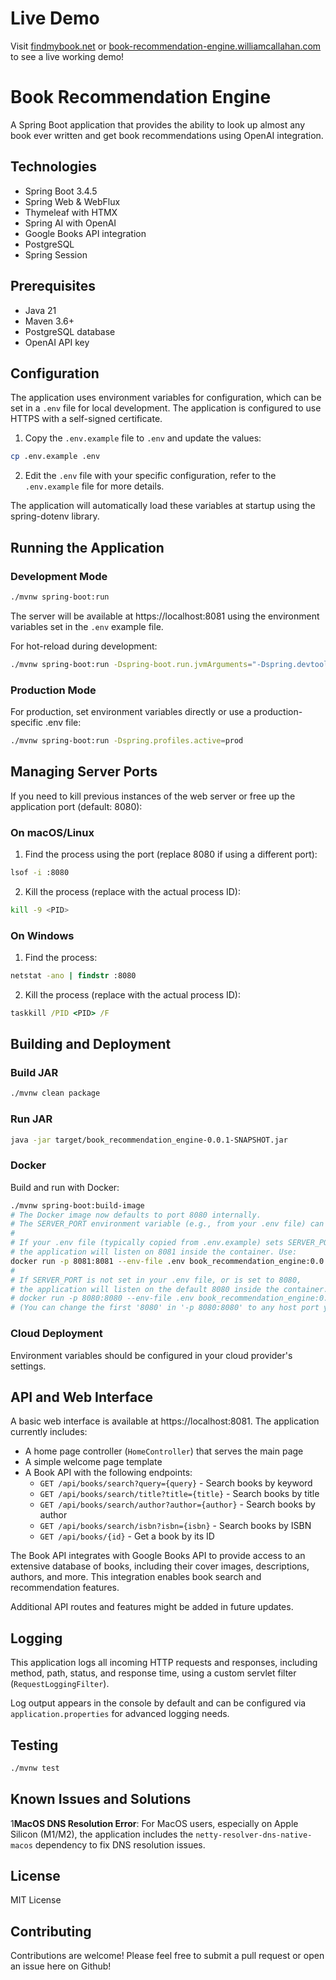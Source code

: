 # Live Demo

Visit [findmybook.net](https://findmybook.net) or [book-recommendation-engine.williamcallahan.com](https://book-recommendation-engine.williamcallahan.com) to see a live working demo!

# Book Recommendation Engine

A Spring Boot application that provides the ability to look up almost any book ever written and get book recommendations using OpenAI integration.

## Technologies

- Spring Boot 3.4.5
- Spring Web & WebFlux
- Thymeleaf with HTMX
- Spring AI with OpenAI
- Google Books API integration
- PostgreSQL
- Spring Session

## Prerequisites

- Java 21
- Maven 3.6+
- PostgreSQL database
- OpenAI API key

## Configuration

The application uses environment variables for configuration, which can be set in a `.env` file for local development. The application is configured to use HTTPS with a self-signed certificate.

1. Copy the `.env.example` file to `.env` and update the values:

```bash
cp .env.example .env
```

2. Edit the `.env` file with your specific configuration, refer to the `.env.example` file for more details.

The application will automatically load these variables at startup using the spring-dotenv library.

## Running the Application

### Development Mode

```bash
./mvnw spring-boot:run
```

The server will be available at https://localhost:8081 using the environment variables set in the `.env` example file.

For hot-reload during development:

```bash
./mvnw spring-boot:run -Dspring-boot.run.jvmArguments="-Dspring.devtools.restart.enabled=true"
```

### Production Mode

For production, set environment variables directly or use a production-specific .env file:

```bash
./mvnw spring-boot:run -Dspring.profiles.active=prod
```

## Managing Server Ports

If you need to kill previous instances of the web server or free up the application port (default: 8080):

### On macOS/Linux

1. Find the process using the port (replace 8080 if using a different port):

```bash
lsof -i :8080
```

2. Kill the process (replace <PID> with the actual process ID):

```bash
kill -9 <PID>
```

### On Windows

1. Find the process:

```cmd
netstat -ano | findstr :8080
```

2. Kill the process (replace <PID> with the actual process ID):

```cmd
taskkill /PID <PID> /F
```

## Building and Deployment

### Build JAR

```bash
./mvnw clean package
```

### Run JAR

```bash
java -jar target/book_recommendation_engine-0.0.1-SNAPSHOT.jar
```

### Docker

Build and run with Docker:

```bash
./mvnw spring-boot:build-image
# The Docker image now defaults to port 8080 internally.
# The SERVER_PORT environment variable (e.g., from your .env file) can override this.
#
# If your .env file (typically copied from .env.example) sets SERVER_PORT=8081,
# the application will listen on 8081 inside the container. Use:
docker run -p 8081:8081 --env-file .env book_recommendation_engine:0.0.1-SNAPSHOT
#
# If SERVER_PORT is not set in your .env file, or is set to 8080,
# the application will listen on the default 8080 inside the container. Use:
# docker run -p 8080:8080 --env-file .env book_recommendation_engine:0.0.1-SNAPSHOT
# (You can change the first '8080' in '-p 8080:8080' to any host port you prefer)
```

### Cloud Deployment

Environment variables should be configured in your cloud provider's settings.

## API and Web Interface

A basic web interface is available at https://localhost:8081. The application currently includes:

- A home page controller (`HomeController`) that serves the main page
- A simple welcome page template
- A Book API with the following endpoints:
  - `GET /api/books/search?query={query}` - Search books by keyword
  - `GET /api/books/search/title?title={title}` - Search books by title
  - `GET /api/books/search/author?author={author}` - Search books by author
  - `GET /api/books/search/isbn?isbn={isbn}` - Search books by ISBN
  - `GET /api/books/{id}` - Get a book by its ID

The Book API integrates with Google Books API to provide access to an extensive database of books, including their cover images, descriptions, authors, and more. This integration enables book search and recommendation features.

Additional API routes and features might be added in future updates.

## Logging

This application logs all incoming HTTP requests and responses, including method, path, status, and response time, using a custom servlet filter (`RequestLoggingFilter`).

Log output appears in the console by default and can be configured via `application.properties` for advanced logging needs.

## Testing

```bash
./mvnw test
```

## Known Issues and Solutions

1**MacOS DNS Resolution Error**: For MacOS users, especially on Apple Silicon (M1/M2), the application includes the `netty-resolver-dns-native-macos` dependency to fix DNS resolution issues.

## License

MIT License

## Contributing

Contributions are welcome! Please feel free to submit a pull request or open an issue here on Github!
 
